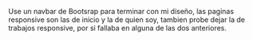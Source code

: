 Use un navbar de Bootsrap para terminar con mi diseño, las paginas responsive son las de inicio y la de quien soy, tambien probe dejar la de trabajos responsive, por si fallaba en alguna de las dos anteriores.